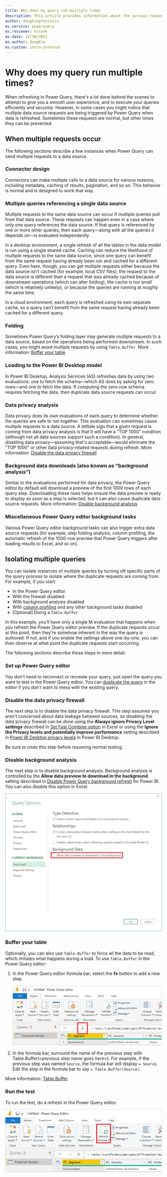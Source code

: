 ```yaml
---
title: Why does my query run multiple times
description: This article provides information about the various reasons that a Power Query query will sometimes run multiple times.
author: dougklopfenstein
ms.service: powerquery
ms.reviewer: kvivek
ms.date: 11/10/2021
ms.author: dougklo
ms.custom: intro-internal
---
```


# Why does my query run multiple times?

When refreshing in Power Query, there's a lot done behind the scenes to attempt to give you a smooth user experience, and to execute your queries efficiently and securely. However, in some cases you might notice that multiple data source requests are being triggered by Power Query when data is refreshed. Sometimes these requests are normal, but other times they can be prevented.

## When multiple requests occur

The following sections describe a few instances when Power Query can send multiple requests to a data source.

### Connector design

Connectors can make multiple calls to a data source for various reasons, including metadata, caching of results, pagination, and so on. This behavior is normal and is designed to work that way.

### Multiple queries referencing a single data source

Multiple requests to the same data source can occur if multiple queries pull from that data source. These requests can happen even in a case where only one query references the data source. If that query is referenced by one or more other queries, then each query&mdash;along with all the queries it depends on&mdash;is evaluated independently.

In a desktop environment, a single refresh of all the tables in the data model is run using a single shared cache. Caching can reduce the likelihood of multiple requests to the same data source, since one query can benefit from the same request having already been run and cached for a different query. Even here, though, you can get multiple requests either because the data source isn't cached (for example, local CSV files), the request to the data source is different than a request that was already cached because of downstream operations (which can alter folding), the cache is too small (which is relatively unlikely), or because the queries are running at roughly the same time.

In a cloud environment, each query is refreshed using its own separate cache, so a query can’t benefit from the same request having already been cached for a different query.

### Folding

Sometimes Power Query’s folding layer may generate multiple requests to a data source, based on the operations being performed downstream. In such cases, you might avoid multiple requests by using `Table.Buffer`. More information: [Buffer your table](#buffer-your-table)

### Loading to the Power BI Desktop model

In Power BI Desktop, Analysis Services (AS) refreshes data by using two evaluations: one to fetch the schema&mdash;which AS does by asking for zero rows&mdash;and one to fetch the data. If computing the zero-row schema requires fetching the data, then duplicate data source requests can occur.

### Data privacy analysis

Data privacy does its own evaluations of each query to determine whether the queries are safe to run together. This evaluation can sometimes cause multiple requests to a data source. A telltale sign that a given request is coming from data privacy analysis is that it will have a “TOP 1000” condition (although not all data sources support such a condition). In general, disabling data privacy&mdash;assuming that's acceptable&mdash;would eliminate the "TOP 1000" or other data privacy-related requests during refresh. More information: [Disable the data privacy firewall](#disable-the-data-privacy-firewall)

### Background data downloads (also known as “background analysis”)

Similar to the evaluations performed for data privacy, the Power Query editor by default will download a preview of the first 1000 rows of each query step. Downloading these rows helps ensure the data preview is ready to display as soon as a step is selected, but it can also cause duplicate data source requests. More information: [Disable background analysis](#disable-background-analysis)

### Miscellaneous Power Query editor background tasks

Various Power Query editor background tasks can also trigger extra data source requests (for example, step folding analysis, column profiling, the automatic refresh of the 1000-row preview that Power Query triggers after loading results to Excel, and so on).

## Isolating multiple queries

You can isolate instances of multiple queries by turning off specific parts of the query process to isolate where the duplicate requests are coming from. For example, if you start:

* In the Power Query editor
* With the firewall disabled
* With background analysis disabled
* With [column profiling](data-profiling-tools.md) and any other background tasks disabled
* \[Optional] Doing a `Table.Buffer`

In this example, you’ll have only a single M evaluation that happens when you refresh the Power Query editor preview. If the duplicate requests occur at this point, then they’re somehow inherent in the way the query is authored. If not, and if you enable the settings above one-by-one, you can then observe at what point the duplicate requests start occurring.

The following sections describe these steps in more detail.

### Set up Power Query editor

You don't need to reconnect or recreate your query, just open the query you want to test in the Power Query editor. You can [duplicate the query](queries-pane.md#duplicating-a-query) in the editor if you don't want to mess with the existing query.

### Disable the data privacy firewall

The next step is to disable the data privacy firewall. This step assumes you aren't concerned about data leakage between sources, so disabling the data privacy firewall can be done using the **Always ignore Privacy Level settings** described in [Set Fast Combine option](https://support.microsoft.com/office/set-privacy-levels-power-query-cc3ede4d-359e-4b28-bc72-9bee7900b540) in Excel or using the **Ignore the Privacy levels and potentially improve performance** setting described in [Power BI Desktop privacy levels](/power-bi/admin/desktop-privacy-levels) in Power BI Desktop.

Be sure to undo this step before resuming normal testing.

### Disable background analysis

The next step is to disable background analysis. Background analysis is controlled by the **Allow data preview to download in the background** setting described in [Disable Power Query background refresh](/power-bi/guidance/power-query-background-refresh) for Power BI. You can also disable this option in Excel.

![Image showing Query options in Excel with background analysis disabled](./media/multiple-queries/data-previews.png)

### Buffer your table

Optionally, you can also use `Table.Buffer` to force all the data to be read, which imitates what happens during a load. To use `Table.Buffer` in the Power Query editor:

1. In the Power Query editor formula bar, select the **fx** button to add a new step.

   ![Image with the location of the fx button emphasized](./media/multiple-queries/fx-button.png)

2. In the formula bar, surround the name of the previous step with Table.Buffer(\<_previous step name goes here_>). For example, if the previous step was named `Source`, the formula bar will display `= Source`. Edit the step in the formula bar to say `= Table.Buffer(Source)`.

More information: [Table.Buffer](/powerquery-m/table-buffer)

### Run the test

To run the test, do a refresh in the Power Query editor.

![Image with the location of the refresh button emphasized](./media/multiple-queries/refresh-preview.png)
